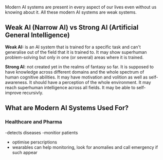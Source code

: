 Modern AI systems are present in every aspect of our lives even without us knowing about it. All these modern AI systems are weak systems. 

## Weak AI (Narrow AI) vs Strong AI (Artificial General Intelligence) 
**Weak AI:** is an AI system that is trained for a specific task and can't generalise out of the field that it is trained to. It may show superhuman problem-solving but only in one (or several) areas where it is trained. 

**Strong AI**: not created yet in the realms of fantasy so far. It is supposed to have knowledge across different domains and the whole spectrum of human cognitive abilities. It may have motivation and volition as well as self-awareness. It should have a perception of the whole environment. It may reach superhuman intelligence across all fields. It may be able to self-improve recursivly. 

## What are Modern AI Systems Used For? 

### Healthcare and Pharma
-detects diseases
-monitior patients
- optimise perscriptions
- wearables can help monitoring, look for anomalies and call emergency if such appear
